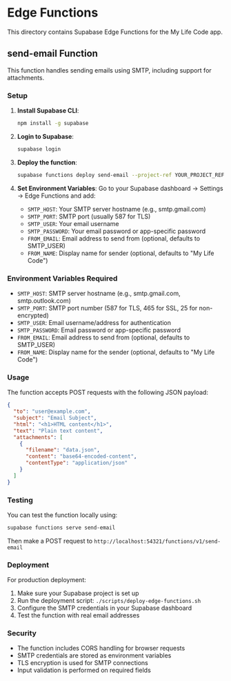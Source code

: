 # Edge Functions

This directory contains Supabase Edge Functions for the My Life Code app.

## send-email Function

This function handles sending emails using SMTP, including support for attachments.

### Setup

1. **Install Supabase CLI**:
   ```bash
   npm install -g supabase
   ```

2. **Login to Supabase**:
   ```bash
   supabase login
   ```

3. **Deploy the function**:
   ```bash
   supabase functions deploy send-email --project-ref YOUR_PROJECT_REF
   ```

4. **Set Environment Variables**:
   Go to your Supabase dashboard → Settings → Edge Functions and add:
   - `SMTP_HOST`: Your SMTP server hostname (e.g., smtp.gmail.com)
   - `SMTP_PORT`: SMTP port (usually 587 for TLS)
   - `SMTP_USER`: Your email username
   - `SMTP_PASSWORD`: Your email password or app-specific password
   - `FROM_EMAIL`: Email address to send from (optional, defaults to SMTP_USER)
   - `FROM_NAME`: Display name for sender (optional, defaults to "My Life Code")

### Environment Variables Required

- `SMTP_HOST`: SMTP server hostname (e.g., smtp.gmail.com, smtp.outlook.com)
- `SMTP_PORT`: SMTP port number (587 for TLS, 465 for SSL, 25 for non-encrypted)
- `SMTP_USER`: Email username/address for authentication
- `SMTP_PASSWORD`: Email password or app-specific password
- `FROM_EMAIL`: Email address to send from (optional, defaults to SMTP_USER)
- `FROM_NAME`: Display name for the sender (optional, defaults to "My Life Code")

### Usage

The function accepts POST requests with the following JSON payload:

```json
{
  "to": "user@example.com",
  "subject": "Email Subject",
  "html": "<h1>HTML content</h1>",
  "text": "Plain text content",
  "attachments": [
    {
      "filename": "data.json",
      "content": "base64-encoded-content",
      "contentType": "application/json"
    }
  ]
}
```

### Testing

You can test the function locally using:

```bash
supabase functions serve send-email
```

Then make a POST request to `http://localhost:54321/functions/v1/send-email`

### Deployment

For production deployment:

1. Make sure your Supabase project is set up
2. Run the deployment script: `./scripts/deploy-edge-functions.sh`
3. Configure the SMTP credentials in your Supabase dashboard
4. Test the function with real email addresses

### Security

- The function includes CORS handling for browser requests
- SMTP credentials are stored as environment variables
- TLS encryption is used for SMTP connections
- Input validation is performed on required fields
